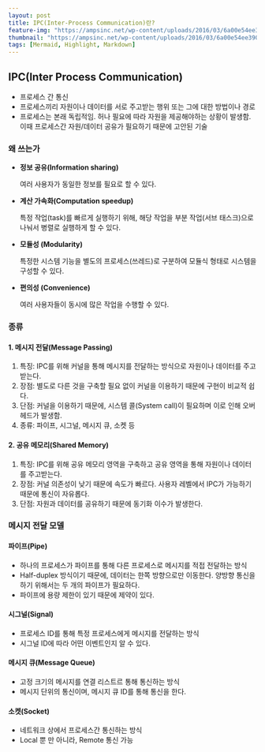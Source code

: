 ```yaml
---
layout: post
title: IPC(Inter-Process Communication)란?
feature-img: "https://ampsinc.net/wp-content/uploads/2016/03/6a00e54ee3905b883301b8d0d56577970-1024x683.jpg"
thumbnail: "https://ampsinc.net/wp-content/uploads/2016/03/6a00e54ee3905b883301b8d0d56577970-1024x683.jpg"
tags: [Mermaid, Highlight, Markdown]
---
```






## IPC(Inter Process Communication)

* 프로세스 간 통신
* 프로세스끼리 자원이나 데이터를 서로 주고받는 행위 또는 그에 대한 방법이나 경로
* 프로세스는 본래 독립적임. 허나 필요에 따라 자원을 제공해야하는 상황이 발생함. 이때 프로세스간 자원/데이터 공유가 필요하기 때문에 고안된 기술



### 왜 쓰는가

* **정보 공유(Information sharing)**

  여러 사용자가 동일한 정보를 필요로 할 수 있다.

* **계산 가속화(Computation speedup)**

  특정 작업(task)를 빠르게 실행하기 위해, 해당 작업을 부분 작업(서브 태스크)으로 나눠서 병렬로 실행하게 할 수 있다.

* **모듈성 (Modularity)** 

  특정한 시스템 기능을 별도의 프로세스(쓰레드)로 구분하여 모듈식 형태로 시스템을 구성할 수 있다. 

* **편의성 (Convenience)**

  여러 사용자들이 동시에 많은 작업을 수행할 수 있다.



### 종류

#### 1. 메시지 전달(Message Passing)

1. 특징: IPC를 위해 커널을 통해 메시지를 전달하는 방식으로 자원이나 데이터를 주고받는다.
2. 장점: 별도로 다른 것을 구축할 필요 없이 커널을 이용하기 때문에 구현이 비교적 쉽다.
3. 단점: 커널을 이용하기 때문에, 시스템 콜(System call)이 필요하며 이로 인해 오버헤드가 발생함.
4. 종류: 파이프, 시그널, 메시지 큐, 소켓 등



#### 2. 공유 메모리(Shared Memory)

1. 특징: IPC를 위해 공유 메모리 영역을 구축하고 공유 영역을 통해 자원이나 데이터를 주고받는다.
2. 장점: 커널 의존성이 낮기 때문에 속도가 빠르다. 사용자 레벨에서 IPC가 가능하기 때문에 통신이 자유롭다.
3. 단점: 자원과 데이터를 공유하기 때문에 동기화 이수가 발생한다.



### 메시지 전달 모델

#### 파이프(Pipe)

* 하나의 프로세스가 파이프를 통해 다른 프로세스로 메시지를 적접 전달하는 방식
* Half-duplex 방식이기 때문에, 데이터는 한쪽 방향으로만 이동한다. 양방향 통신을 하기 위해서는 두 개의 파이프가 필요하다.
* 파이프에 용량 제한이 있기 때문에 제약이 있다.



#### 시그널(Signal)

* 프로세스 ID를 통해 특정 프로세스에게 메시지를 전달하는 방식
* 시그널 ID에 따라 어떤 이벤트인지 알 수 있다.



#### 메시지 큐(Message Queue)

* 고정 크기의 메시지를 연결 리스트르 통해 통신하는 방식
* 메시지 단위의 통신이며, 메시지 큐 ID를 통해 통신을 한다.



#### 소켓(Socket)

* 네트워크 상에서 프로세스간 통신하는 방식
* Local 뿐 만 아니라, Remote 통신 가능
